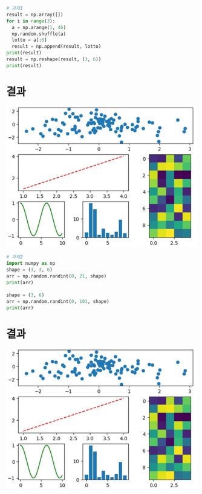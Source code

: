 ```python
# 과제1
result = np.array([])
for i in range(3):
  a = np.arange(1, 46)
  np.random.shuffle(a)
  lotto = a[:6]
  result = np.append(result, lotto)
print(result)
result = np.reshape(result, (3, 6))
print(result)
```
# 결과
<p align="left">
 <img src = "3week_report.1jpg.jpg">
</p>

```python
# 과제2
import numpy as np
shape = (3, 3, 6)
arr = np.random.randint(0, 21, shape)
print(arr)

shape = (3, 6)
arr = np.random.randint(0, 101, shape)
print(arr)
```
# 결과
<p align="left">
 <img src = "3week_report.1jpg.jpg">
</p>
